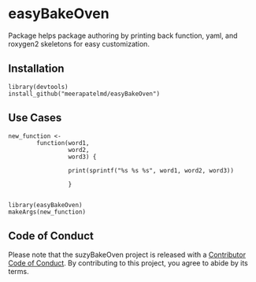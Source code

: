 # easyBakeOven  
Package helps package authoring by printing back function, yaml, and roxygen2 skeletons for easy customization.  

## Installation  
```  
library(devtools)  
install_github("meerapatelmd/easyBakeOven")  
```  

## Use Cases  
```
new_function <- 
        function(word1,
                 word2,
                 word3) {
                 
                 print(sprintf("%s %s %s", word1, word2, word3))
                 
                 }
                 
                 
library(easyBakeOven)
makeArgs(new_function)

```

## Code of Conduct

  Please note that the suzyBakeOven project is released with a [Contributor Code of Conduct](https://contributor-covenant.org/version/2/0/CODE_OF_CONDUCT.html). By contributing to this project, you agree to abide by its terms.
